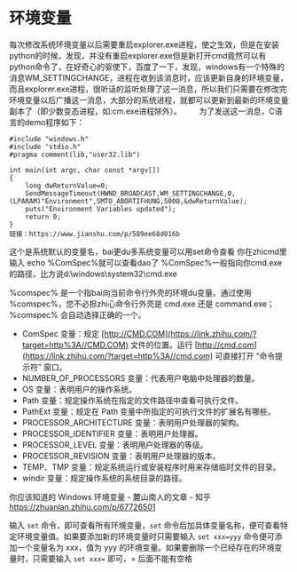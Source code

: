 # 环境变量




每次修改系统环境变量以后需要重启explorer.exe进程，使之生效，但是在安装python的时候，发现，并没有重启explorer.exe但是新打开cmd竟然可以有python命令了，在好奇心的驱使下，百度了一下，发现，windows有一个特殊的消息WM_SETTINGCHANGE，进程在收到该消息时，应该更新自身的环境变量，而且explorer.exe进程，很听话的监听处理了这一消息，所以我们只需要在修改完环境变量以后广播这一消息，大部分的系统进程，就都可以更新到最新的环境变量副本了（即少数变态进程，如:cm.exe进程除外）。
    为了发送这一消息，C语言的demo程序如下：

```
#include "windows.h"
#include "stdio.h"
#pragma comment(lib,"user32.lib")

int main(int argc, char const *argv[])
{
    long dwReturnValue=0;
    SendMessageTimeout(HWND_BROADCAST,WM_SETTINGCHANGE,0,(LPARAM)"Environment",SMTO_ABORTIFHUNG,5000,&dwReturnValue);
    puts("Environment Variables updated");
    return 0;
}
链接：https://www.jianshu.com/p/589ee68d016b

```



这个是系统默认的变量名，bai更du多系统变量可以用set命令查看
你在zhicmd里输入 echo %ComSpec%就可以查看dao了
%ComSpec%一般指向你cmd.exe的路径，比方说d:\windows\system32\cmd.exe




%comspec% 是一个指bai向当前命令行外壳的环境du变量。通过使用 %comspec%，您不必担zhi心命令行外壳是 cmd.exe 还是 command.exe；%comspec% 会自动选择正确的一个。



-   ComSpec 变量：规定 [http://CMD.COM](https://link.zhihu.com/?target=http%3A//CMD.COM) 文件的位置。运行 [http://cmd.com](https://link.zhihu.com/?target=http%3A//cmd.com) 可直接打开 “命令提示符” 窗口。
-   NUMBER\_OF\_PROCESSORS 变量：代表用户电脑中处理器的数量。
-   OS 变量：表明用户的操作系统。
-   Path 变量：规定操作系统在指定的文件路径中查看可执行文件。
-   PathExt 变量：规定在 Path 变量中所指定的可执行文件的扩展名有哪些。
-   PROCESSOR_ARCHITECTURE 变量：表明用户处理器的架构。
-   PROCESSOR_IDENTIFIER 变量：表明用户处理器。
-   PROCESSOR_LEVEL 变量：表明用户处理器的等级。
-   PROCESSOR_REVISION 变量：表明用户处理器的版本。
-   TEMP、TMP 变量：规定系统运行或安装程序时用来存储临时文件的目录。
-   windir 变量：规定操作系统的系统目录的路径。



你应该知道的 Windows 环境变量 - 麓山南人的文章 - 知乎 https://zhuanlan.zhihu.com/p/67726501








输入 `set` 命令，即可查看所有环境变量，`set` 命令后加具体变量名称，便可查看特定环境变量值。如果要添加新的环境变量时只需要输入 `set xxx=yyy` 命令便可添加一个变量名为 xxx，值为 yyy 的环境变量。如果要删除一个已经存在的环境变量时，只需要输入 `set xxx=` 即可，= 后面不能有空格














